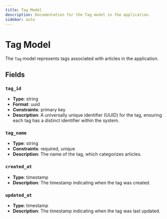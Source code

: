 ```yaml
---
title: Tag Model
description: Documentation for the Tag model in the application.
sidebar: auto
---
```


# Tag Model

The `Tag` model represents tags associated with articles in the application.

## Fields

### `tag_id`
- **Type**: string
- **Format**: uuid
- **Constraints**: primary key
- **Description**: A universally unique identifier (UUID) for the tag, ensuring each tag has a distinct identifier within the system.

### `tag_name`
- **Type**: string
- **Constraints**: required, unique
- **Description**: The name of the tag, which categorizes articles.

### `created_at`
- **Type**: timestamp
- **Description**: The timestamp indicating when the tag was created.

### `updated_at`
- **Type**: timestamp
- **Description**: The timestamp indicating when the tag was last updated.
